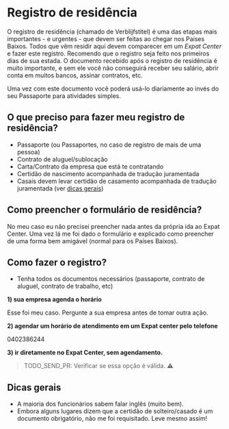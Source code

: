 # Registro de residência

O registro de residência (chamado de Verblijfstitel) é uma das etapas mais importantes - e urgentes - que devem ser feitas ao chegar nos Países Baixos. Todos que vêm residir aqui devem comparecer em um _Expat Center_ e fazer este registro. Recomendo que o registro seja feito nos primeiros dias de sua estada. O documento recebido após o registro de residência é muito importante, e sem ele você não conseguirá receber seu salário, abrir conta em muitos bancos, assinar contratos, etc.

Uma vez com este documento você poderá usá-lo diariamente ao invés do seu Passaporte para atividades simples.

## O que preciso para fazer meu registro de residência?

- Passaporte (ou Passaportes, no caso de registro de mais de uma pessoa)
- Contrato de aluguel/sublocação
- Carta/Contrato da empresa que está te contratando
- Certidão de nascimento acompanhada de tradução juramentada
- Casais devem levar certidão de casamento acompanhada de tradução juramentada (ver [dicas gerais](#dicas-gerais))

## Como preencher o formulário de residência?

No meu caso eu não precisei preencher nada antes da própria ida ao Expat Center.
Uma vez lá me foi dado o formulário e explicado como preencher de uma forma bem amigável (normal para os Países Baixos).

## Como fazer o registro?

- Tenha todos os documentos necessários (passaporte, contrato de aluguel, contrato de trabalho, etc)

**1) sua empresa agenda o horário**

Esse foi meu caso. Pergunte a sua empresa antes de tomar outra ação.

**2) agendar um horário de atendimento em um Expat center pelo telefone**

0402386244

**3) ir diretamente no Expat Center, sem agendamento.**

> TODO_SEND_PR: Verificar se essa opção é válida. ⚠️

## Dicas gerais

- A maioria dos funcionários sabem falar inglês (muito bem).
- Embora alguns lugares dizem que a certidão de solteiro/casado é um documento obrigatório, não me foi requisitado. Leve mesmo assim!
